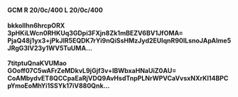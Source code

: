 #### GCM R 20/0c/400 L 20/0c/400
**bkkoIIhn6hrcpORX**<br/>**3pHKiLWcn0RHKUq3GDpi3FXjn8Zk1mBEZV6BV1JfOMA=**<br/>**PjaQ48j1yx3+jPkJlR5EQDK7rYi9nQiSsHMzJyd2EUIqnR90lLsnoJApAlme5JRgG3IV23y1WV5TuUMA...**<br/><br/>
**7titptuQnaKVUMao**<br/>**GOoff07C5wAFrZeMDkvL9jGjf3v+lBWbxaHNaUiZ0AU=**<br/>**CoAMbydvET8QCCpaEaRjVDQ9AvHsdTnpPLNrWPVCaVvsxNXrKl14BPCpYmoEoMhYi1SSYk17iV880Qnk...**